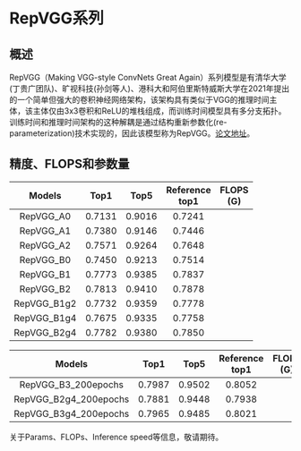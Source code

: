 # RepVGG系列

## 概述

RepVGG（Making VGG-style ConvNets Great Again）系列模型是有清华大学(丁贵广团队)、旷视科技(孙剑等人)、港科大和阿伯里斯特威斯大学在2021年提出的一个简单但强大的卷积神经网络架构，该架构具有类似于VGG的推理时间主体，该主体仅由3x3卷积和ReLU的堆栈组成，而训练时间模型具有多分支拓扑。训练时间和推理时间架构的这种解耦是通过结构重新参数化(re-parameterization)技术实现的，因此该模型称为RepVGG。[论文地址](https://arxiv.org/abs/2101.03697)。


## 精度、FLOPS和参数量

| Models | Top1 | Top5 | Reference<br>top1| FLOPS<br>(G) |
|:--:|:--:|:--:|:--:|:--:|
| RepVGG_A0 | 0.7131 | 0.9016 | 0.7241 |     |
| RepVGG_A1 | 0.7380 | 0.9146 | 0.7446 |     |
| RepVGG_A2 | 0.7571 | 0.9264 | 0.7648 |     |
| RepVGG_B0 | 0.7450 | 0.9213 | 0.7514 |     |
| RepVGG_B1 | 0.7773 | 0.9385 | 0.7837 |     |
| RepVGG_B2 | 0.7813 | 0.9410 | 0.7878 |     |
| RepVGG_B1g2 | 0.7732 | 0.9359 | 0.7778 |    |
| RepVGG_B1g4 | 0.7675 | 0.9335 | 0.7758 |    |
| RepVGG_B2g4 | 0.7782 | 0.9380 | 0.7850 |    |

| Models | Top1 | Top5 | Reference<br>top1 | FLOPS<br>(G) |
|:--:|:--:|:--:|:--:|:--:|
| RepVGG_B3_200epochs | 0.7987 | 0.9502 | 0.8052 |      |
| RepVGG_B2g4_200epochs | 0.7881 | 0.9448 | 0.7938 |     |
| RepVGG_B3g4_200epochs | 0.7965 | 0.9485 | 0.8021 |     |

关于Params、FLOPs、Inference speed等信息，敬请期待。
